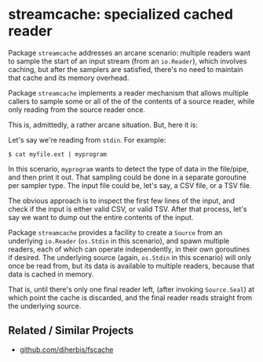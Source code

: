# streamcache: specialized cached reader

Package `streamcache` addresses an arcane scenario: multiple readers
want to sample the start of an input stream (from an `io.Reader`),
which involves caching, but after the samplers are satisfied,
there's no need to maintain that cache and its memory overhead.

Package `streamcache` implements a reader mechanism that allows
multiple callers to sample some or all of the of the contents of a
source reader, while only reading from the source reader once.

This is, admittedly, a rather arcane situation. But, here it is:

Let's say we're reading from `stdin`. For example:
 
```shell
$ cat myfile.ext | myprogram  
```

In this scenario, `myprogram` wants to detect the type of data
in the file/pipe, and then print it out. That sampling could be done
in a separate goroutine per sampler type. The input file could be,
let's say, a CSV file, or a TSV file.

The obvious approach is to inspect the first few lines of the
input, and check if the input is either valid CSV, or valid TSV.
After that process, let's say we want to dump out the entire contents
of the input.

Package `streamcache` provides a facility to create a `Source` from an
underlying `io.Reader` (`os.Stdin` in this scenario), and spawn multiple
readers, each of which can operate independently, in their own
goroutines if desired. The underlying source (again, `os.Stdin` in this
scenario) will only once be read from, but its data is available to
multiple readers, because that data is cached in memory.

That is, until there's only one final reader left, (after invoking
`Source.Seal`) at which point the cache is discarded, and
the final reader reads straight from the underlying source.


## Related / Similar Projects
- [github.com/djherbis/fscache](https://github.com/djherbis/fscache)
